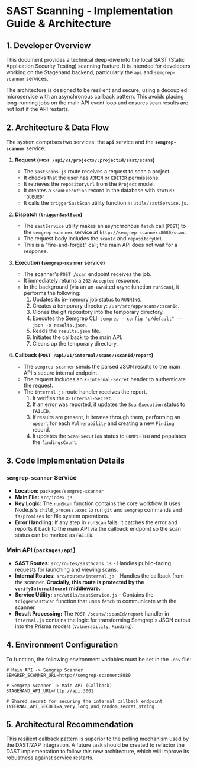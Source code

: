 # SAST Scanning - Implementation Guide & Architecture

## 1. Developer Overview

This document provides a technical deep-dive into the local SAST (Static Application Security Testing) scanning feature. It is intended for developers working on the Stagehand backend, particularly the `api` and `semgrep-scanner` services.

The architecture is designed to be resilient and secure, using a decoupled microservice with an asynchronous callback pattern. This avoids placing long-running jobs on the main API event loop and ensures scan results are not lost if the API restarts.

## 2. Architecture & Data Flow

The system comprises two services: the **`api`** service and the **`semgrep-scanner`** service.

1.  **Request (`POST /api/v1/projects/:projectId/sast/scans`)**
    *   The `sastScans.js` route receives a request to scan a project.
    *   It checks that the user has `ADMIN` or `EDITOR` permissions.
    *   It retrieves the `repositoryUrl` from the `Project` model.
    *   It creates a `ScanExecution` record in the database with `status: 'QUEUED'`.
    *   It calls the `triggerSastScan` utility function in `utils/sastService.js`.

2.  **Dispatch (`triggerSastScan`)**
    *   The `sastService` utility makes an asynchronous `fetch` call (`POST`) to the `semgrep-scanner` service at `http://semgrep-scanner:8080/scan`.
    *   The request body includes the `scanId` and `repositoryUrl`.
    *   This is a "fire-and-forget" call; the main API does not wait for a response.

3.  **Execution (`semgrep-scanner` service)**
    *   The scanner's `POST /scan` endpoint receives the job.
    *   It immediately returns a `202 Accepted` response.
    *   In the background (via an un-awaited `async` function `runScan`), it performs the following:
        1.  Updates its in-memory job status to `RUNNING`.
        2.  Creates a temporary directory: `/usr/src/app/scans/:scanId`.
        3.  Clones the git repository into the temporary directory.
        4.  Executes the Semgrep CLI: `semgrep --config "p/default" --json -o results.json`.
        5.  Reads the `results.json` file.
        6.  Initiates the callback to the main API.
        7.  Cleans up the temporary directory.

4.  **Callback (`POST /api/v1/internal/scans/:scanId/report`)**
    *   The `semgrep-scanner` sends the parsed JSON results to the main API's secure internal endpoint.
    *   The request includes an `X-Internal-Secret` header to authenticate the request.
    *   The `internal.js` route handler receives the report.
        1.  It verifies the `X-Internal-Secret`.
        2.  If an error was reported, it updates the `ScanExecution` status to `FAILED`.
        3.  If results are present, it iterates through them, performing an `upsert` for each `Vulnerability` and creating a new `Finding` record.
        4.  It updates the `ScanExecution` status to `COMPLETED` and populates the `findingsCount`.

## 3. Code Implementation Details

### `semgrep-scanner` Service
-   **Location:** `packages/semgrep-scanner`
-   **Main File:** `src/index.js`
-   **Key Logic:** The `runScan` function contains the core workflow. It uses Node.js's `child_process.exec` to run `git` and `semgrep` commands and `fs/promises` for file system operations.
-   **Error Handling:** If any step in `runScan` fails, it catches the error and reports it back to the main API via the callback endpoint so the scan status can be marked as `FAILED`.

### Main API (`packages/api`)
-   **SAST Routes:** `src/routes/sastScans.js` - Handles public-facing requests for launching and viewing scans.
-   **Internal Routes:** `src/routes/internal.js` - Handles the callback from the scanner. **Crucially, this route is protected by the `verifyInternalSecret` middleware.**
-   **Service Utility:** `src/utils/sastService.js` - Contains the `triggerSastScan` function that uses `fetch` to communicate with the scanner.
-   **Result Processing:** The `POST /scans/:scanId/report` handler in `internal.js` contains the logic for transforming Semgrep's JSON output into the Prisma models (`Vulnerability`, `Finding`).

## 4. Environment Configuration

To function, the following environment variables must be set in the `.env` file:

```dotenv
# Main API -> Semgrep Scanner
SEMGREP_SCANNER_URL=http://semgrep-scanner:8080

# Semgrep Scanner -> Main API (Callback)
STAGEHAND_API_URL=http://api:3001

# Shared secret for securing the internal callback endpoint
INTERNAL_API_SECRET=a_very_long_and_random_secret_string
```

## 5. Architectural Recommendation

This resilient callback pattern is superior to the polling mechanism used by the DAST/ZAP integration. A future task should be created to refactor the DAST implementation to follow this new architecture, which will improve its robustness against service restarts.
